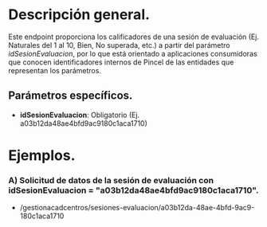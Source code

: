 
# Descripción general.

Este endpoint proporciona los calificadores de una sesión de evaluación (Ej. Naturales del 1 al 10, Bien, No superada, etc.) a partir del parámetro *idSesionEvaluacion*, por lo que está orientado a aplicaciones consumidoras que conocen identificadores internos de Pincel de las entidades que representan los parámetros.

## Parámetros específicos.

* **idSesionEvaluacion**: Obligatorio (Ej. a03b12da48ae4bfd9ac9180c1aca1710)

# Ejemplos.
### A) Solicitud de datos de la sesión de evaluación con idSesionEvaluacion = "a03b12da48ae4bfd9ac9180c1aca1710".
* /gestionacadcentros/sesiones-evaluacion/a03b12da-48ae-4bfd-9ac9-180c1aca1710
